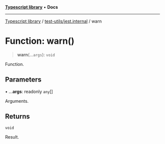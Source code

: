 [**Typescript library**](../../../index.md) • **Docs**

***

[Typescript library](../../../modules.md) / [test-utils/jest.internal](../index.md) / warn

# Function: warn()

> **warn**(...`args`): `void`

Function.

## Parameters

• ...**args**: readonly `any`[]

Arguments.

## Returns

`void`

Result.
